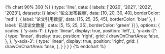    {% chart 90% 300 %}
   {
        type: 'line',
        data: {
            labels: ['2020', '2021', '2022', '2023'],
            datasets: [{ label: '论文发布数量', data: [10, 20, 30, 40], borderColor: 'red' }, { label: '论文引用数量', data: [15, 25, 35, 45], borderColor: 'blue' }, { label: '已读论文数量', data: [5, 15, 25, 35], borderColor: 'green' }]
        },
        options: {
            scales: {
                'y-axis-1': {
                    type: 'linear',
                    display: true,
                    position: 'left',
                },
                'y-axis-2': {
                    type: 'linear',
                    display: true,
                    position: 'right',
                    grid: {
                        drawOnChartArea: false,
                    },
                },
                'y-axis-3': {
                    type: 'linear',
                    display: true,
                    position: 'right',
                    grid: {
                        drawOnChartArea: false,
                    },
                }
            }
        }
    }
{% endchart %}
